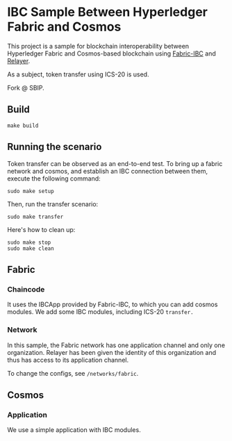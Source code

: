 # IBC Sample Between Hyperledger Fabric and Cosmos 

This project is a sample for blockchain interoperability between Hyperledger Fabric and Cosmos-based blockchain using [Fabric-IBC](https://github.com/datachainlab/fabric-ibc) and [Relayer](https://github.com/datachainlab/relayer).

As a subject, token transfer using ICS-20 is used.

Fork @ SBIP. 

## Build

```
make build
```

## Running the scenario

Token transfer can be observed as an end-to-end test.
To bring up a fabric network and cosmos, and establish an IBC connection between them, execute the following command:

```
sudo make setup
```

Then, run the transfer scenario:

```
sudo make transfer
```

Here's how to clean up:

```
sudo make stop
sudo make clean
```

## Fabric

### Chaincode

It uses the IBCApp provided by Fabric-IBC, to which you can add cosmos modules. We add some IBC modules, including ICS-20 `transfer.`

### Network

In this sample, the Fabric network has one application channel and only one organization.
Relayer has been given the identity of this organization and thus has access to its application channel.

To change the configs, see `/networks/fabric`.

## Cosmos

### Application

We use a simple application with IBC modules.

